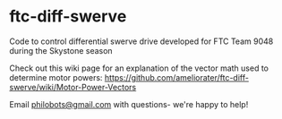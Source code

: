 # ftc-diff-swerve
Code to control differential swerve drive developed for FTC Team 9048 during the Skystone season

Check out this wiki page for an explanation of the vector math used to determine motor powers: https://github.com/ameliorater/ftc-diff-swerve/wiki/Motor-Power-Vectors

Email philobots@gmail.com with questions- we're happy to help!
